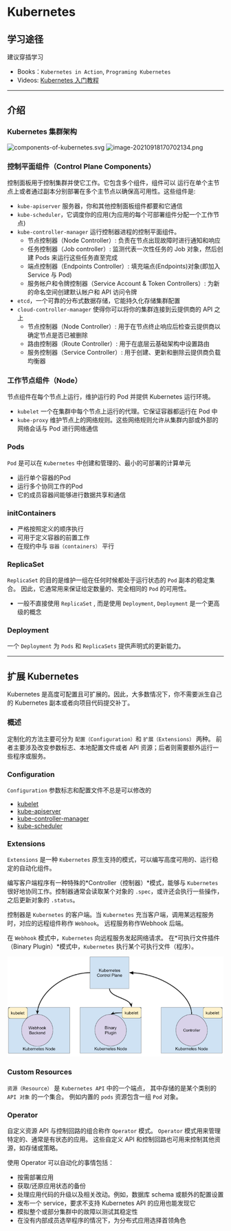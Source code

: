 # Kubernetes

## 学习途径

建议穿插学习

- Books：`Kubernetes in Action`, `Programing Kubernetes`
- Videos: [Kubernetes 入门教程](https://space.bilibili.com/349215109/channel/detail?cid=92480)

---

## 介绍

### Kubernetes 集群架构

![components-of-kubernetes.svg](https://cdn.nlark.com/yuque/0/2021/svg/12411760/1632912022586-91144093-22e7-4e13-b37e-6beb07d976df.svg#clientId=u81120b27-6731-4&from=drop&id=u2cd52119&margin=%5Bobject%20Object%5D&name=components-of-kubernetes.svg&originHeight=585&originWidth=1252&originalType=binary&ratio=1&size=98915&status=done&style=none&taskId=u8504bb61-9389-46e0-95c9-dfa100d06e7)
![image-20210918170702134.png](https://cdn.nlark.com/yuque/0/2021/png/12411760/1632912039079-cd411ed7-05ba-4bb3-a156-807164efbddf.png#clientId=u81120b27-6731-4&from=drop&id=u44fb371e&margin=%5Bobject%20Object%5D&name=image-20210918170702134.png&originHeight=407&originWidth=1018&originalType=binary&ratio=1&size=85945&status=done&style=none&taskId=u82797a0d-40bf-4623-8d46-d74efeb0a22)

### 控制平面组件（Control Plane Components）

控制面板用于控制集群并使它工作。它包含多个组件，组件可以 运行在单个主节点上或者通过副本分别部署在多个主节点以确保高可用性。这些组件是:

- `kube-apiserver` 服务器，你和其他控制面板组件都要和它通信
- `kube-scheduler`，它调度你的应用(为应用的每个可部署组件分配一个工作节点)
- `kube-controller-manager` 运行控制器进程的控制平面组件。
  - 节点控制器（Node Controller）: 负责在节点出现故障时进行通知和响应
  - 任务控制器（Job controller）: 监测代表一次性任务的 Job 对象，然后创建 Pods 来运行这些任务直至完成
  - 端点控制器（Endpoints Controller）: 填充端点(Endpoints)对象(即加入 Service 与 Pod)
  - 服务帐户和令牌控制器（Service Account & Token Controllers）: 为新的命名空间创建默认帐户和 API 访问令牌
- `etcd`，一个可靠的分布式数据存储，它能持久化存储集群配置
- `cloud-controller-manager` 使得你可以将你的集群连接到云提供商的 API 之上
  - 节点控制器（Node Controller）: 用于在节点终止响应后检查云提供商以确定节点是否已被删除
  - 路由控制器（Route Controller）: 用于在底层云基础架构中设置路由
  - 服务控制器（Service Controller）: 用于创建、更新和删除云提供商负载均衡器

### 工作节点组件（Node）

节点组件在每个节点上运行，维护运行的 Pod 并提供 Kubernetes 运行环境。

- `kubelet` 一个在集群中每个节点上运行的代理。它保证容器都运行在 Pod 中
- `kube-proxy` 维护节点上的网络规则。这些网络规则允许从集群内部或外部的网络会话与 Pod 进行网络通信

### Pods

`Pod` 是可以在 `Kubernetes` 中创建和管理的、最小的可部署的计算单元

- 运行单个容器的Pod
- 运行多个协同工作的Pod
- 它的成员容器间能够进行数据共享和通信

### initContainers

- 严格按照定义的顺序执行
- 可用于定义容器的前置工作
- 在规约中与 `容器（containers）` 平行

### ReplicaSet

`ReplicaSet` 的目的是维护一组在任何时候都处于运行状态的 `Pod` 副本的稳定集合。 因此，它通常用来保证给定数量的、完全相同的 `Pod` 的可用性。

- 一般不直接使用 `ReplicaSet` , 而是使用 `Deployment`, `Deployment` 是一个更高级的概念

### Deployment

一个 `Deployment` 为 `Pods` 和 `ReplicaSets` 提供声明式的更新能力。

---

## 扩展 Kubernetes

Kubernetes 是高度可配置且可扩展的。因此，大多数情况下，你不需要派生自己的 Kubernetes 副本或者向项目代码提交补丁。

### 概述

定制化的方法主要可分为 `配置（Configuration）`和 `扩展（Extensions）` 两种。 前者主要涉及改变参数标志、本地配置文件或者 API 资源；后者则需要额外运行一些程序或服务。

### Configuration

`Configuration` 参数标志和配置文件不总是可以修改的

- [kubelet](https://kubernetes.io/zh/docs/reference/command-line-tools-reference/kubelet/)
- [kube-apiserver](https://kubernetes.io/zh/docs/reference/command-line-tools-reference/kube-apiserver/)
- [kube-controller-manager](https://kubernetes.io/zh/docs/reference/command-line-tools-reference/kube-controller-manager/)
- [kube-scheduler](https://kubernetes.io/zh/docs/reference/command-line-tools-reference/kube-scheduler/)

### Extensions

`Extensions` 是一种 `Kubernetes` 原生支持的模式，可以编写高度可用的、运行稳定的自动化组件。

编写客户端程序有一种特殊的*Controller（控制器）*模式，能够与 `Kubernetes` 很好地协同工作。控制器通常会读取某个对象的 `.spec`，或许还会执行一些操作，之后更新对象的 `.status`。

控制器是 `Kubernetes` 的客户端。当 `Kubernetes` 充当客户端，调用某远程服务时，对应的远程组件称作 `Webhook`。 远程服务称作Webhook 后端。

在 `Webhook` 模式中，`Kubernetes` 向远程服务发起网络请求。 在*可执行文件插件（Binary Plugin）*模式中，`Kubernetes` 执行某个可执行文件（程序）。

![picture 1](.assets/Kubernetes/d83ccf6bc491949f12367e25bfa202d5d97aca476a06f68c02a3e683a5d7bcc3.png)  

### Custom Resources

`资源（Resource）` 是 `Kubernetes API` 中的一个端点， 其中存储的是某个类别的 `API 对象` 的一个集合。 例如内置的 `pods` 资源包含一组 `Pod` 对象。

### Operator

自定义资源 API 与控制回路的组合称作 `Operator` 模式。 `Operator` 模式用来管理特定的、通常是有状态的应用。 这些自定义 API 和控制回路也可用来控制其他资源，如存储或策略。

使用 Operator 可以自动化的事情包括：

- 按需部署应用
- 获取/还原应用状态的备份
- 处理应用代码的升级以及相关改动。例如，数据库 schema 或额外的配置设置
- 发布一个 service，要求不支持 Kubernetes API 的应用也能发现它
- 模拟整个或部分集群中的故障以测试其稳定性
- 在没有内部成员选举程序的情况下，为分布式应用选择首领角色
